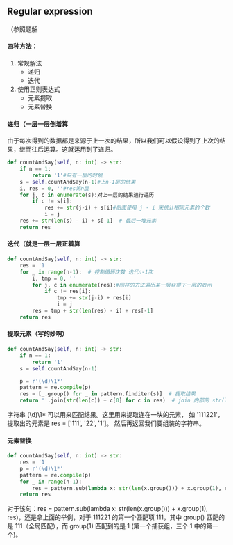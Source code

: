 ## Regular expression

（参照题解

#### 四种方法：

1. 常规解法
   - 递归
   - 迭代
2. 使用正则表达式
   - 元素提取
   - 元素替换

#### 递归（一层一层倒着算

由于每次得到的数据都是来源于上一次的结果，所以我们可以假设得到了上次的结果，继而往后运算。这就运用到了递归。

```python
def countAndSay(self, n: int) -> str:
    if n == 1:
        return '1'#只有一层的时候
    s = self.countAndSay(n-1)#上n-1层的结果                                    
	i, res = 0, ''#res第n层
	for j, c in enumerate(s):对上一层的结果进行遍历
    	if c != s[i]:
        	res += str(j-i) + s[i]#后面使用 j - i 来统计相同元素的个数
        	i = j
	res += str(len(s) - i) + s[-1]  # 最后一堆元素
	return res
```
#### 迭代（就是一层一层正着算

```python
def countAndSay(self, n: int) -> str:
    res = '1'
    for _ in range(n-1):  # 控制循环次数 迭代n-1次
        i, tmp = 0, ''
        for j, c in enumerate(res):#同样的方法遍历某一层获得下一层的表示
            if c != res[i]:
                tmp += str(j-i) + res[i]
                i = j
        res = tmp + str(len(res) - i) + res[-1]
    return res
```

#### 提取元素（写的妙啊）

```python
def countAndSay(self, n: int) -> str:
    if n == 1:
        return '1'
    s = self.countAndSay(n-1)

    p = r'(\d)\1*'
    pattern = re.compile(p)
    res = [_.group() for _ in pattern.finditer(s)]  # 提取结果
    return ''.join(str(len(c)) + c[0] for c in res)  # join 内部的 str(len(c)) + c[0] for c in res 是生成器类型
```

字符串 (\d)\1* 可以用来匹配结果。这里用来提取连在一块的元素， 如 '111221'，提取出的元素是 res = ['111', '22', '1']。
然后再返回我们要组装的字符串。

#### 元素替换

```python
def countAndSay(self, n: int) -> str:
    res = '1'
    p = r'(\d)\1*'
    pattern = re.compile(p)
    for _ in range(n-1):
        res = pattern.sub(lambda x: str(len(x.group())) + x.group(1), res)  # 替换
    return res
```

对于该句：res = pattern.sub(lambda x: str(len(x.group())) + x.group(1), res)，还是拿上面的举例，对于 111221 的第一个匹配项 111，其中 group() 匹配的是 111（全局匹配），而 group(1) 匹配到的是 1 (第一个捕获组，三个 1 中的第一个)。

